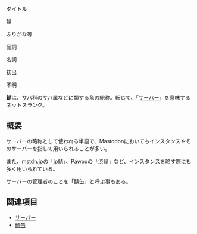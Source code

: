 <div>

タイトル

</div>

鯖

ふりがな等

品詞

名詞

初出

不明

  
**鯖**は、サバ科のサバ属などに類する魚の総称。転じて、「[サーバー](/%E3%82%B5%E3%83%BC%E3%83%90%E3%83%BC "サーバー")」を意味するネットスラング。

## 概要

サーバーの略称として使われる単語で、Mastodonにおいてもインスタンスやそのサーバーを指して用いられることが多い。

また、[mstdn.jp](/Mstdn.jp "Mstdn.jp")の「jp鯖」、[Pawoo](/Pawoo "Pawoo")の「渋鯖」など、インスタンスを略す際にも多く用いられている。

サーバーの管理者のことを「[鯖缶](/%E9%AF%96%E7%BC%B6 "鯖缶")」と呼ぶ事もある。

## 関連項目

-   [サーバー](/%E3%82%B5%E3%83%BC%E3%83%90%E3%83%BC "サーバー")
-   [鯖缶](/%E9%AF%96%E7%BC%B6 "鯖缶")
